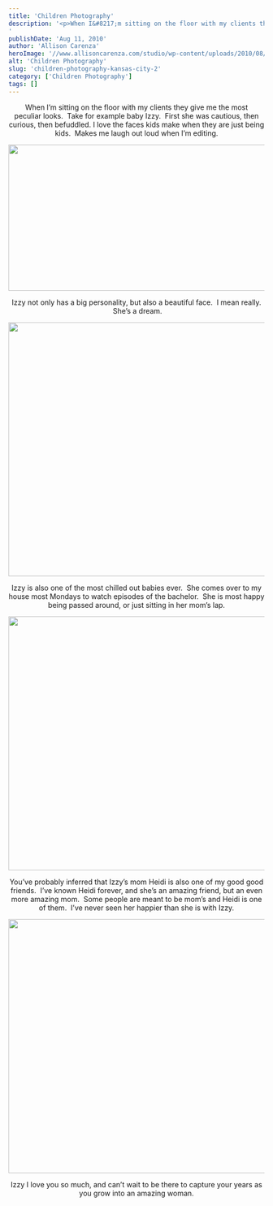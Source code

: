 ```yaml
---
title: 'Children Photography'
description: '<p>When I&#8217;m sitting on the floor with my clients they give me the most peculiar looks.  Take for example baby Izzy. [&hellip;]</p>
'
publishDate: 'Aug 11, 2010'
author: 'Allison Carenza'
heroImage: '//www.allisoncarenza.com/studio/wp-content/uploads/2010/08/iz1.jpg'
alt: 'Children Photography'
slug: 'children-photography-kansas-city-2'
category: ['Children Photography']
tags: []
---
```


<p style="text-align: center;">When I&#8217;m sitting on the floor with my clients they give me the most peculiar looks.  Take for example baby Izzy.  First she was cautious, then curious, then befuddled. I love the faces kids make when they are just being kids.  Makes me laugh out loud when I&#8217;m editing.</p>
<p style="text-align: center;"><a rel="attachment wp-att-1202" href="http://www.allisoncarenza.com/archives/children-photography-kansas-city-2/iz1/"><img class="aligncenter size-full wp-image-1202" title="iz1" src="http://www.allisoncarenza.com/studio/wp-content/uploads/2010/08/iz1.jpg" alt="" width="720" height="288" srcset="/media/iz1.jpg 1000w, /media/iz1-300x120.jpg 300w, /media/iz1-768x307.jpg 768w" sizes="(max-width: 720px) 100vw, 720px" /></a></p>
<p style="text-align: center;">Izzy not only has a big personality, but also a beautiful face.  I mean really.  She&#8217;s a dream.</p>
<p><a rel="attachment wp-att-1204" href="http://www.allisoncarenza.com/archives/children-photography-kansas-city-2/iz3/"><img class="aligncenter size-full wp-image-1204" title="iz3" src="http://www.allisoncarenza.com/studio/wp-content/uploads/2010/08/iz3.jpg" alt="" width="750" height="500" srcset="/media/iz3.jpg 750w, /media/iz3-300x200.jpg 300w" sizes="(max-width: 750px) 100vw, 750px" /></a></p>
<p style="text-align: center;">Izzy is also one of the most chilled out babies ever.  She comes over to my house most Mondays to watch episodes of the bachelor.  She is most happy being passed around, or just sitting in her mom&#8217;s lap.</p>
<p><a rel="attachment wp-att-1203" href="http://www.allisoncarenza.com/archives/children-photography-kansas-city-2/iz2/"><img class="aligncenter size-full wp-image-1203" title="iz2" src="http://www.allisoncarenza.com/studio/wp-content/uploads/2010/08/iz2.jpg" alt="" width="751" height="500" srcset="/media/iz2.jpg 751w, /media/iz2-300x200.jpg 300w" sizes="(max-width: 751px) 100vw, 751px" /></a></p>
<p style="text-align: center;">You&#8217;ve probably inferred that Izzy&#8217;s mom Heidi is also one of my good good friends.  I&#8217;ve known Heidi forever, and she&#8217;s an amazing friend, but an even more amazing mom.  Some people are meant to be mom&#8217;s and Heidi is one of them.  I&#8217;ve never seen her happier than she is with Izzy.</p>
<p><a rel="attachment wp-att-1205" href="http://www.allisoncarenza.com/archives/children-photography-kansas-city-2/iz4/"><img class="aligncenter size-full wp-image-1205" title="iz4" src="http://www.allisoncarenza.com/studio/wp-content/uploads/2010/08/iz4.jpg" alt="" width="751" height="500" srcset="/media/iz4.jpg 751w, /media/iz4-300x200.jpg 300w" sizes="(max-width: 751px) 100vw, 751px" /></a></p>
<p style="text-align: center;">Izzy I love you so much, and can&#8217;t wait to be there to capture your years as you grow into an amazing woman.</p>
